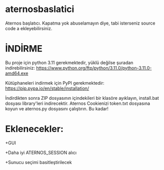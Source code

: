 # aternosbaslatici
Aternos başlatıcı. Kapatma yok abuselamayın diye, tabi isterseniz source code a ekleyebilirsiniz.
  
<h1>İNDİRME</h1>
  
Bu proje için python 3.11 gerekmektedir, yüklü değilse şuradan indirebilirsiniz: https://www.python.org/ftp/python/3.11.0/python-3.11.0-amd64.exe

Kütüphaneleri indirmek için PyPI gerekmektedir: https://pip.pypa.io/en/stable/installation/


İndirdikten sonra ZIP dosyasının içindekileri bir klasöre ayıklayın,  install.bat dosyası library'leri indirecektir. Aternos Cookienizi token.txt dosyasına koyun ve aternos.py dosyasını çalıştırın. Bu kadar!



<h1>Eklenecekler:</h1>

+GUI

+Daha iyi ATERNOS_SESSION alıcı

+Sunucu seçimi basitleştirilecek
